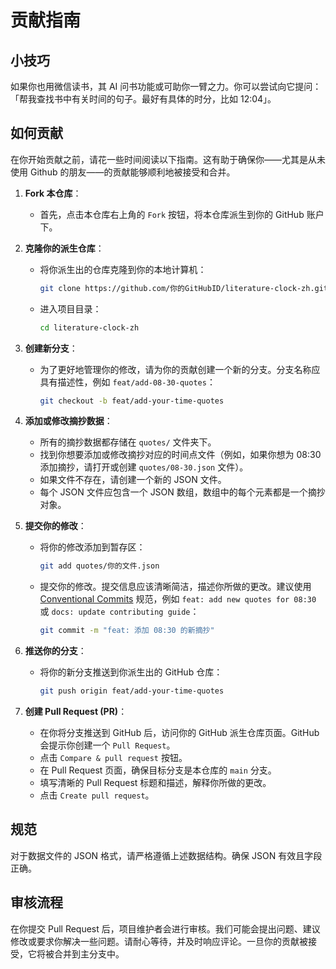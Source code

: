 # 贡献指南

## 小技巧

如果你也用微信读书，其 AI 问书功能或可助你一臂之力。你可以尝试向它提问：「帮我查找书中有关时间的句子。最好有具体的时分，比如 12:04」。

## 如何贡献

在你开始贡献之前，请花一些时间阅读以下指南。这有助于确保你——尤其是从未使用 Github 的朋友——的贡献能够顺利地被接受和合并。

1.  **Fork 本仓库**：
    *   首先，点击本仓库右上角的 `Fork` 按钮，将本仓库派生到你的 GitHub 账户下。

2.  **克隆你的派生仓库**：
    *   将你派生出的仓库克隆到你的本地计算机：
        ```bash
        git clone https://github.com/你的GitHubID/literature-clock-zh.git
        ```
    *   进入项目目录：
        ```bash
        cd literature-clock-zh
        ```

3.  **创建新分支**：
    *   为了更好地管理你的修改，请为你的贡献创建一个新的分支。分支名称应具有描述性，例如 `feat/add-08-30-quotes`：
        ```bash
        git checkout -b feat/add-your-time-quotes
        ```

4.  **添加或修改摘抄数据**：
    *   所有的摘抄数据都存储在 `quotes/` 文件夹下。
    *   找到你想要添加或修改摘抄对应的时间点文件（例如，如果你想为 08:30 添加摘抄，请打开或创建 `quotes/08-30.json` 文件）。
    *   如果文件不存在，请创建一个新的 JSON 文件。
    *   每个 JSON 文件应包含一个 JSON 数组，数组中的每个元素都是一个摘抄对象。

5.  **提交你的修改**：
    *   将你的修改添加到暂存区：
        ```bash
        git add quotes/你的文件.json
        ```
    *   提交你的修改。提交信息应该清晰简洁，描述你所做的更改。建议使用 [Conventional Commits](https://www.conventionalcommits.org/en/v1.0.0/) 规范，例如 `feat: add new quotes for 08:30` 或 `docs: update contributing guide`：
        ```bash
        git commit -m "feat: 添加 08:30 的新摘抄"
        ```

6.  **推送你的分支**：
    *   将你的新分支推送到你派生出的 GitHub 仓库：
        ```bash
        git push origin feat/add-your-time-quotes
        ```

7.  **创建 Pull Request (PR)**：
    *   在你将分支推送到 GitHub 后，访问你的 GitHub 派生仓库页面。GitHub 会提示你创建一个 `Pull Request`。
    *   点击 `Compare & pull request` 按钮。
    *   在 Pull Request 页面，确保目标分支是本仓库的 `main` 分支。
    *   填写清晰的 Pull Request 标题和描述，解释你所做的更改。
    *   点击 `Create pull request`。

## 规范

对于数据文件的 JSON 格式，请严格遵循上述数据结构。确保 JSON 有效且字段正确。

## 审核流程

在你提交 Pull Request 后，项目维护者会进行审核。我们可能会提出问题、建议修改或要求你解决一些问题。请耐心等待，并及时响应评论。一旦你的贡献被接受，它将被合并到主分支中。